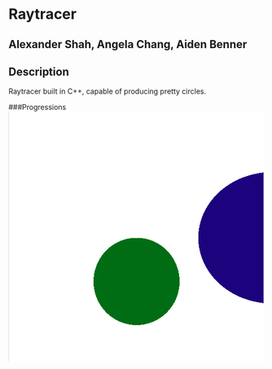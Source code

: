 
# Raytracer
## Alexander Shah, Angela Chang, Aiden Benner

## Description
Raytracer built in C++, capable of producing pretty circles.

###Progressions
![](progression0.png)
